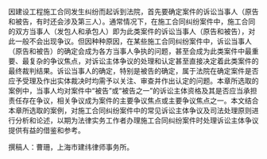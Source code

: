 因建设工程施工合同发生纠纷而起诉到法院，首先要确定案件的诉讼当事人（原告和被告，有时还会涉及第三人）。通常情况下，在施工合同纠纷案件中，施工合同的双方当事人（发包人和承包人）即为此类案件的诉讼当事人（原告和被告），对此一般不会出现争议。但因种种原因，在某些施工合同纠纷案件中，诉讼当事人（原告和被告）的确定会成为各方当事人争执的问题，甚至会成为此类案件中最重要、最复杂的争议焦点，对诉讼主体争议的处理和认定甚至直接决定着此类案件的最终裁判结果。诉讼当事人的确定，特别是被告的确定，属于法院在确定案件是否应予受理及作出实体裁决时均需予以关注、审查并作出认定的问题。本章所选取的案例中，当事人均对案件中“被告”或“被告之一”的诉讼主体资格及其是否应当承担责任存在争议，相关争议成为案件的主要争议焦点或主要争议焦点之一。本文结合本章所选取的案例，对施工合同纠纷案件中的常见诉讼主体争议及司法处理原则进行分析和论述，以期为法律实务工作者办理施工合同纠纷案件时处理诉讼主体争议提供有益的借鉴和参考。

撰稿人：曹珊，上海市建纬律师事务所。